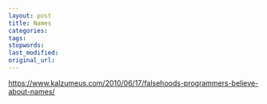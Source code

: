 ```yaml
---
layout: post
title: Names
categories:
tags:
stopwords:
last_modified:
original_url:
---
```


https://www.kalzumeus.com/2010/06/17/falsehoods-programmers-believe-about-names/

<!--more-->

